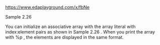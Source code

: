https://www.edaplayground.com/x/fbNe

Sample 2.26

You can initialize an associative array with the array literal with index:element
pairs as shown in Sample 2.26 . When you print the array with %p , the elements are
displayed in the same format.